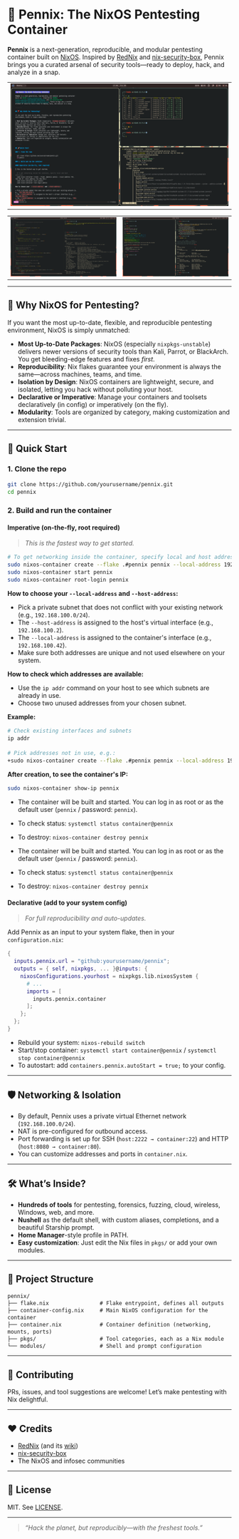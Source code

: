 # 🦄 Pennix: The NixOS Pentesting Container

**Pennix** is a next-generation, reproducible, and modular pentesting container built on [NixOS](https://nixos.org/). Inspired by [RedNix](https://github.com/redcode-labs/RedNix) and [nix-security-box](https://github.com/fabaff/nix-security-box), Pennix brings you a curated arsenal of security tools—ready to deploy, hack, and analyze in a snap.

|                                                                         |
| ----------------------------------------------------------------------- |
| <img src="assets/screenshot-1.png" alt="Principal image" width="100%"/> |

|                                                      |                                                      |
| ---------------------------------------------------- | ---------------------------------------------------- |
| <img src="assets/screenshot-2.png" alt="2nd image"/> | <img src="assets/screenshot-3.png" alt="3rd image"/> |

---

## 🚩 Why NixOS for Pentesting?

If you want the most up-to-date, flexible, and reproducible pentesting environment, NixOS is simply unmatched:

- **Most Up-to-Date Packages**: NixOS (especially `nixpkgs-unstable`) delivers newer versions of security tools than Kali, Parrot, or BlackArch. You get bleeding-edge features and fixes _first_.
- **Reproducibility**: Nix flakes guarantee your environment is always the same—across machines, teams, and time.
- **Isolation by Design**: NixOS containers are lightweight, secure, and isolated, letting you hack without polluting your host.
- **Declarative or Imperative**: Manage your containers and toolsets declaratively (in config) or imperatively (on the fly).
- **Modularity**: Tools are organized by category, making customization and extension trivial.

---

## 🚀 Quick Start

### 1. Clone the repo

```sh
git clone https://github.com/yourusername/pennix.git
cd pennix
```

### 2. Build and run the container

#### Imperative (on-the-fly, root required)

> _This is the fastest way to get started._

```sh
# To get networking inside the container, specify local and host addresses:
sudo nixos-container create --flake .#pennix pennix --local-address 192.168.100.10 --host-address 192.168.100.2
sudo nixos-container start pennix
sudo nixos-container root-login pennix
```

**How to choose your `--local-address` and `--host-address`:**

- Pick a private subnet that does not conflict with your existing network (e.g., `192.168.100.0/24`).
- The `--host-address` is assigned to the host's virtual interface (e.g., `192.168.100.2`).
- The `--local-address` is assigned to the container's interface (e.g., `192.168.100.42`).
- Make sure both addresses are unique and not used elsewhere on your system.

**How to check which addresses are available:**

- Use the `ip addr` command on your host to see which subnets are already in use.
- Choose two unused addresses from your chosen subnet.

**Example:**

```sh
# Check existing interfaces and subnets
ip addr

# Pick addresses not in use, e.g.:
+sudo nixos-container create --flake .#pennix pennix --local-address 192.168.100.42 --host-address 192.168.100.2
```

**After creation, to see the container's IP:**

```sh
sudo nixos-container show-ip pennix
```

- The container will be built and started. You can log in as root or as the default user (`pennix` / password: `pennix`).
- To check status: `systemctl status container@pennix`
- To destroy: `nixos-container destroy pennix`

- The container will be built and started. You can log in as root or as the default user (`pennix` / password: `pennix`).
- To check status: `systemctl status container@pennix`
- To destroy: `nixos-container destroy pennix`

#### Declarative (add to your system config)

> _For full reproducibility and auto-updates._

Add Pennix as an input to your system flake, then in your `configuration.nix`:

```nix
{
  inputs.pennix.url = "github:yourusername/pennix";
  outputs = { self, nixpkgs, ... }@inputs: {
    nixosConfigurations.yourhost = nixpkgs.lib.nixosSystem {
      # ...
      imports = [
        inputs.pennix.container
      ];
    };
  };
}
```

- Rebuild your system: `nixos-rebuild switch`
- Start/stop container: `systemctl start container@pennix` / `systemctl stop container@pennix`
- To autostart: add `containers.pennix.autoStart = true;` to your config.

---

## 🛡️ Networking & Isolation

- By default, Pennix uses a private virtual Ethernet network (`192.168.100.0/24`).
- NAT is pre-configured for outbound access.
- Port forwarding is set up for SSH (`host:2222 → container:22`) and HTTP (`host:8080 → container:80`).
- You can customize addresses and ports in `container.nix`.

---

## 🛠️ What’s Inside?

- **Hundreds of tools** for pentesting, forensics, fuzzing, cloud, wireless, Windows, web, and more.
- **Nushell** as the default shell, with custom aliases, completions, and a beautiful Starship prompt.
- **Home Manager**-style profile in PATH.
- **Easy customization**: Just edit the Nix files in `pkgs/` or add your own modules.

---

## 🧩 Project Structure

```
pennix/
├── flake.nix                # Flake entrypoint, defines all outputs
├── container-config.nix     # Main NixOS configuration for the container
├── container.nix            # Container definition (networking, mounts, ports)
├── pkgs/                    # Tool categories, each as a Nix module
└── modules/                 # Shell and prompt configuration
```

---

## 🦾 Contributing

PRs, issues, and tool suggestions are welcome! Let’s make pentesting with Nix delightful.

---

## ❤️ Credits

- [RedNix](https://github.com/redcode-labs/RedNix) (and its [wiki](https://github.com/redcode-labs/RedNix/wiki/2.-Installation,-configuration-and-usage))
- [nix-security-box](https://github.com/fabaff/nix-security-box)
- The NixOS and infosec communities

---

## 📜 License

MIT. See [LICENSE](./LICENSE).

---

> _“Hack the planet, but reproducibly—with the freshest tools.”_
